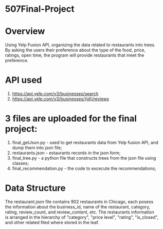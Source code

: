 # 507Final-Project

# Overview
Using Yelp Fusion API,  organizing the data related to restaurants into trees. By asking the users their preference about the type of the food, price, ratings, open time, the program will provide restaurants that meet the preference. 

# API used
1. https://api.yelp.com/v3/businesses/search
2. https://api.yelp.com/v3/businesses/{id}/reviews

# 3 files are uploaded for the final project:

1. final_getJson.py - used to get restaurants data from Yelp fusion API, and dump them into json file;
2. restaurants.json - estaurants records in the json form;
3. final_tree.py - a python file that constructs trees from the json file using classes;
4. final_recommendation.py - the code to excecute the recommendations;

# Data Structure
The restaurant.json file contains 902 restaurants in Chicago, each posess the information about the business_id, name of the restaurant, category, rating, review_count, and review_content, etc.
The restaurants information is arranged in the hierarchy of "category", "price level", "rating", "is_closed", and other related filed where stored in the leaf.
